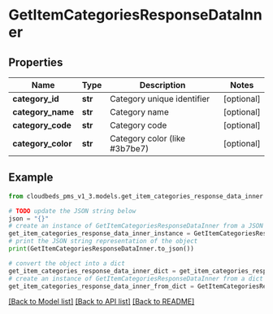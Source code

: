 # GetItemCategoriesResponseDataInner


## Properties

Name | Type | Description | Notes
------------ | ------------- | ------------- | -------------
**category_id** | **str** | Category unique identifier | [optional] 
**category_name** | **str** | Category name | [optional] 
**category_code** | **str** | Category code | [optional] 
**category_color** | **str** | Category color (like #3b7be7) | [optional] 

## Example

```python
from cloudbeds_pms_v1_3.models.get_item_categories_response_data_inner import GetItemCategoriesResponseDataInner

# TODO update the JSON string below
json = "{}"
# create an instance of GetItemCategoriesResponseDataInner from a JSON string
get_item_categories_response_data_inner_instance = GetItemCategoriesResponseDataInner.from_json(json)
# print the JSON string representation of the object
print(GetItemCategoriesResponseDataInner.to_json())

# convert the object into a dict
get_item_categories_response_data_inner_dict = get_item_categories_response_data_inner_instance.to_dict()
# create an instance of GetItemCategoriesResponseDataInner from a dict
get_item_categories_response_data_inner_from_dict = GetItemCategoriesResponseDataInner.from_dict(get_item_categories_response_data_inner_dict)
```
[[Back to Model list]](../README.md#documentation-for-models) [[Back to API list]](../README.md#documentation-for-api-endpoints) [[Back to README]](../README.md)


